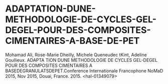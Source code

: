 # ADAPTATION-DUNE-METHODOLOGIE-DE-CYCLES-GEL-DEGEL-POUR-DES-COMPOSITES-CIMENTAIRES-A-BASE-DE-PET
Mohamad Ali, Rose-Marie Dheilly, Michele Queneudec tKint, Adeline Goullieux. ADAPTA TION DUNE METHODOLOGIE DE CYCLES GEL-DEGEL POUR DES COMPOSITES  CIMENTAIRES A BASEDEGRANULATSDEPET.Conference Internationale Francophone  NoMaD 2015, Nov 2015, Douai, France. 2015. &lt;hal-01349079>
